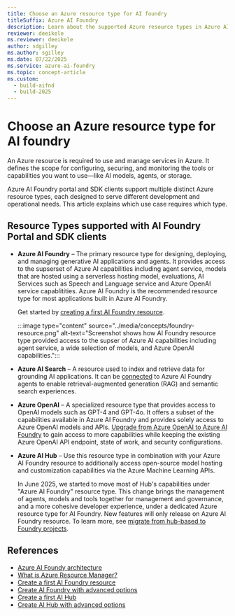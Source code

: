 ```yaml
---
title: Choose an Azure resource type for AI foundry
titleSuffix: Azure AI Foundry
description: Learn about the supported Azure resource types in Azure AI Foundry portal.
reviewer: deeikele
ms.reviewer: deeikele
author: sdgilley
ms.author: sgilley
ms.date: 07/22/2025
ms.service: azure-ai-foundry
ms.topic: concept-article
ms.custom:
  - build-aifnd
  - build-2025
---
```


# Choose an Azure resource type for AI foundry

An Azure resource is required to use and manage services in Azure. It defines the scope for configuring, securing, and monitoring the tools or capabilities you want to use—like AI models, agents, or storage.

Azure AI Foundry portal and SDK clients support multiple distinct Azure resource types, each designed to serve different development and operational needs. This article explains which use case requires which type.

## Resource Types supported with AI Foundry Portal and SDK clients

* **Azure AI Foundry** – The primary resource type for designing, deploying, and managing generative AI applications and agents. It provides access to the supserset of Azure AI capabilities including agent service, models that are hosted using a serverless hosting model, evaluations, AI Services such as Speech and Language service and Azure OpenAI service capablitities. Azure AI Foundry is the recommended resource type for most applications built in Azure AI Foundry. 
 
  Get started by [creating a first AI Foundry resource](../../ai-services/multi-service-resource.md?context=/azure/ai-foundry/context/context).

  :::image type="content" source="../media/concepts/foundry-resource.png" alt-text="Screenshot shows how AI Foundry resource type provided access to the supser of Azure AI capabilities including agent service, a wide selection of models, and Azure OpenAI capabilities.":::

* **Azure AI Search** – A resource used to index and retrieve data for grounding AI applications. It can be [connected](../how-to/connections-add.md) to Azure AI Foundry agents to enable retrieval-augmented generation (RAG) and semantic search experiences.

* **Azure OpenAI** – A specialized resource type that provides access to OpenAI models such as GPT-4 and GPT-4o. It offers a subset of the capabilities available in Azure AI Foundry and provides solely access to Azure OpenAI models and APIs. [Upgrade from Azure OpenAI to Azure AI Foundry](../how-to/upgrade-azure-openai.md) to gain access to more capabilities while keeping the existing Azure OpenAI API endpoint, state of work, and security configurations.

* **Azure AI Hub** – Use this resource type in combination with your Azure AI Foundry resource to additionally access open-source model hosting and customization capabilities via the Azure Machine Learning APIs. 

  In June 2025, we started to move most of Hub's capabilities under "Azure AI Foundry" resource type. This change brings the management of agents, models and tools together for management and governance, and a more cohesive developer experience, under a dedicated Azure resource type for AI Foundry. New features will only release on Azure AI Foundry resource. To learn more, see [migrate from hub-based to Foundry projects](../how-to/migrate-project?tabs=azure-ai-foundry).

## References

* [Azure AI Foundy architecture](architecture.md)
* [What is Azure Resource Manager?](/azure/azure-resource-manager/management/overview)
* [Create a first AI Foundry resource](../../ai-services/multi-service-resource.md?context=/azure/ai-foundry/context/context)
* [Create AI Foundry with advanced options](../how-to/create-resource-template.md)
* [Create a first AI Hub](../how-to/create-azure-ai-resource.md)
* [Create AI Hub with advanced options](../how-to/create-azure-ai-hub-template.md)
